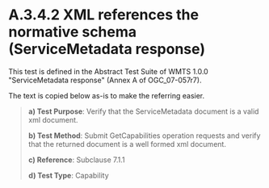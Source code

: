 # A.3.4.2 XML references the normative schema (ServiceMetadata response)

This test is defined in the Abstract Test Suite of WMTS 1.0.0 "ServiceMetadata response" (Annex A of OGC_07-057r7).

The text is copied below as-is to make the referring easier.

> **a) Test Purpose**: Verify that the ServiceMetadata document is a valid xml document.
>
> **b) Test Method**: Submit GetCapabilities operation requests and verify that the returned document is a well formed xml document.
>
> **c) Reference**: Subclause 7.1.1
>
> **d) Test Type**: Capability
